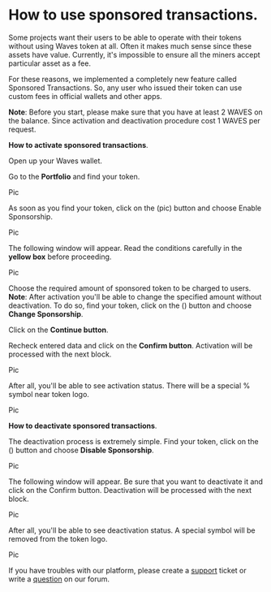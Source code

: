 # How to use sponsored transactions.

Some projects want their users to be able to operate with their tokens without using Waves token at all. Often it makes much sense since these assets have value. Currently, it's impossible to ensure all the miners accept particular asset as a fee.

For these reasons, we implemented a completely new feature called Sponsored Transactions. So, any user who issued their token can use custom fees in official wallets and other apps.

**Note**: Before you start, please make sure that you have at least 2 WAVES on the balance. Since activation and deactivation procedure cost 1 WAVES per request.

**How to activate sponsored transactions**.

Open up your Waves wallet.

Go to the **Portfolio** and find your token.

Pic

As soon as you find your token, click on the (pic) button and choose Enable Sponsorship.

Pic

The following window will appear. Read the conditions carefully in the **yellow box** before proceeding.

Pic

Choose the required amount of sponsored token to be charged to users.
**Note**: After activation you'll be able to change the specified amount without deactivation. To do so, find your token, click on the () button and choose **Change Sponsorship**. 

Click on the **Continue button**.

Recheck entered data and click on the **Confirm button**. Activation will be processed with the next block. 

Pic

After all, you'll be able to see activation status. There will be a special % symbol near token logo.

Pic

**How to deactivate sponsored transactions**.

The deactivation process is extremely simple. Find your token, click on the () button and choose **Disable Sponsorship**.

Pic

The following window will appear. 
Be sure that you want to deactivate it and click on the Confirm button.
Deactivation will be processed with the next block. 

Pic

After all, you'll be able to see deactivation status. A special symbol will be removed from the token logo.

Pic

If  you have troubles with our platform, please create a [support](https://support.wavesplatform.com/) ticket or write a [question](https://forum.wavesplatform.com/) on our forum.
